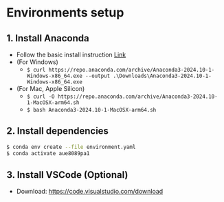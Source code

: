 # Environments setup

## 1. Install Anaconda
- Follow the basic install instruction [Link](https://docs.anaconda.com/anaconda/install/)
- (For Windows)
    - `$ curl https://repo.anaconda.com/archive/Anaconda3-2024.10-1-Windows-x86_64.exe --output .\Downloads\Anaconda3-2024.10-1-Windows-x86_64.exe`
- (For Mac, Apple Silicon)
    - `$ curl -O https://repo.anaconda.com/archive/Anaconda3-2024.10-1-MacOSX-arm64.sh`
    - `$ bash Anaconda3-2024.10-1-MacOSX-arm64.sh`

## 2. Install dependencies
```bash
$ conda env create --file environment.yaml
$ conda activate aue8089pa1
```

## 3. Install VSCode (Optional)
- Download: https://code.visualstudio.com/download
